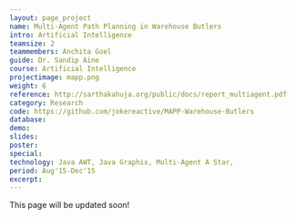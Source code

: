 ```yaml
---
layout: page_project
name: Multi-Agent Path Planning in Warehouse Butlers
intro: Artificial Intelligence
teamsize: 2
teammembers: Anchita Goel
guide: Dr. Sandip Aine
course: Artificial Intelligence
projectimage: mapp.png
weight: 6
reference: http://sarthakahuja.org/public/docs/report_multiagent.pdf
category: Research
code: https://github.com/jokereactive/MAPP-Warehouse-Butlers
database: 
demo:
slides: 
poster: 
special:
technology: Java AWT, Java Graphix, Multi-Agent A Star, 
period: Aug'15-Dec'15
excerpt: 
---
```

This page will be updated soon!